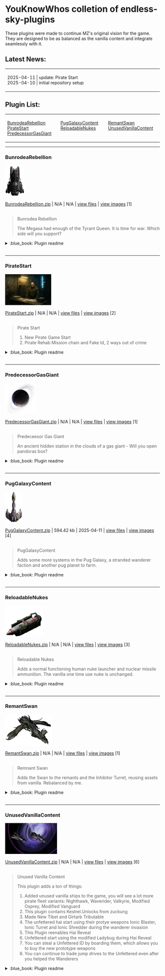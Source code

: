 # **YouKnowWhos colletion of endless-sky-plugins**

These plugins were made to continue MZ's original vision for the game. They are designed to be as balanced as the vanilla content and integrate seamlessly with it.

## Latest News:
<table><tr><td><img width="882" height="1"><br>2025-04-11 | update: Pirate Start<br>
2025-04-10 | initial repository setup<br>
<img width="882" height="1"><br></td></tr></table>

## Plugin List:<br>
<table><tr valign="top"><td><img width="294" height="1"><br>
<a href="README.md#BunrodeaRebellion">BunrodeaRebellion</a><br>
<a href="README.md#PirateStart">PirateStart</a><br>
<a href="README.md#PredecessorGasGiant">PredecessorGasGiant</a><br>
<img width="294" height="1"><br></td><td><img width="294" height="1"><br>
<a href="README.md#PugGalaxyContent">PugGalaxyContent</a><br>
<a href="README.md#ReloadableNukes">ReloadableNukes</a><br>
<img width="294" height="1"><br></td><td><img width="294" height="1"><br>
<a href="README.md#RemantSwan">RemantSwan</a><br>
<a href="README.md#UnusedVanillaContent">UnusedVanillaContent</a><br>
<img width="294" height="1"><br></td></tr></table>





---

### BunrodeaRebellion

<img src="myplugins/BunrodeaRebellion/icon.png" height="100">

[BunrodeaRebellion.zip](https://github.com/geojak/YouKnowWho-s-ES-Plugins/releases/download/v1.0-BunrodeaRebellion/BunrodeaRebellion.zip) | N/A | N/A | [view files](https://github.com/geojak/YouKnowWho-s-ES-Plugins/tree/main/myplugins/BunrodeaRebellion/) | <a href="res/imagemd/BunrodeaRebellion.md">view images</a> [1]<br>
<br>
>Bunrodea Rebellion
>
>The Megasa had enough of the Tyrant Queen. It is time for war. Which side will you support?

<details>
<summary>:blue_book: Plugin readme</summary>
<blockquote>Bunrodea Rebellion



The Megasa had enough of the Tyrant Queen. It is time for war. Which side will you support?

</blockquote>
</details>

<br>


---

### PirateStart

<img src="myplugins/PirateStart/icon.png" height="100">

[PirateStart.zip](https://github.com/geojak/YouKnowWho-s-ES-Plugins/releases/download/v1.0-PirateStart/PirateStart.zip) | N/A | N/A | [view files](https://github.com/geojak/YouKnowWho-s-ES-Plugins/tree/main/myplugins/PirateStart/) | <a href="res/imagemd/PirateStart.md">view images</a> [2]<br>
<br>
>Pirate Start
>
>1. New Pirate Game Start
>2. Pirate Rehab Mission chain and Fake Id, 2 ways out of crime
<details>
<summary>:blue_book: Plugin readme</summary>
<blockquote>Pirate Start



1. New Pirate Game Start

2. Pirate Rehab Mission chain and Fake Id, 2 ways out of crime
</blockquote>
</details>

<br>


---

### PredecessorGasGiant

<img src="myplugins/PredecessorGasGiant/icon.png" height="100">

[PredecessorGasGiant.zip](https://github.com/geojak/YouKnowWho-s-ES-Plugins/releases/download/v1.0-PredecessorGasGiant/PredecessorGasGiant.zip) | N/A | N/A | [view files](https://github.com/geojak/YouKnowWho-s-ES-Plugins/tree/main/myplugins/PredecessorGasGiant/) | <a href="res/imagemd/PredecessorGasGiant.md">view images</a> [1]<br>
<br>
>Predeceesor Gas Giant
>
>An ancient hidden station in the clouds of a gas giant - Will you open pandoras box?
<details>
<summary>:blue_book: Plugin readme</summary>
<blockquote>Predeceesor Gas Giant



An ancient hidden station in the clouds of a gas giant - Will you open pandoras box?
</blockquote>
</details>

<br>


---

### PugGalaxyContent

<img src="myplugins/PugGalaxyContent/icon.png" height="100">

[PugGalaxyContent.zip](https://github.com/geojak/YouKnowWho-s-ES-Plugins/releases/download/v1.0.0-PugGalaxyContent/PugGalaxyContent.zip) | 594.42 kb | 2025-04-11 | [view files](https://github.com/geojak/YouKnowWho-s-ES-Plugins/tree/main/myplugins/PugGalaxyContent/) | <a href="res/imagemd/PugGalaxyContent.md">view images</a> [4]<br>
<br>
>PugGalaxyContent
>
>Adds some more systems in the Pug Galaxy, a stranded wanderer faction and another pug planet to farm.

<details>
<summary>:blue_book: Plugin readme</summary>
<blockquote>PugGalaxyContent



Adds some more systems in the Pug Galaxy, a stranded wanderer faction and another pug planet to farm.

</blockquote>
</details>

<br>


---

### ReloadableNukes

<img src="myplugins/ReloadableNukes/icon.png" height="100">

[ReloadableNukes.zip](https://github.com/geojak/YouKnowWho-s-ES-Plugins/releases/download/v1.0-ReloadableNukes/ReloadableNukes.zip) | N/A | N/A | [view files](https://github.com/geojak/YouKnowWho-s-ES-Plugins/tree/main/myplugins/ReloadableNukes/) | <a href="res/imagemd/ReloadableNukes.md">view images</a> [3]<br>
<br>
>Reloadable Nukes
>
>Adds a normal functioning human nuke launcher and nuclear missile ammunition. The vanilla one time use nuke is unchanged.
<details>
<summary>:blue_book: Plugin readme</summary>
<blockquote>Reloadable Nukes



Adds a normal functioning human nuke launcher and nuclear missile ammunition. The vanilla one time use nuke is unchanged.
</blockquote>
</details>

<br>


---

### RemantSwan

<img src="myplugins/RemantSwan/icon.png" height="100">

[RemantSwan.zip](https://github.com/geojak/YouKnowWho-s-ES-Plugins/releases/download/v1.0-RemantSwan/RemantSwan.zip) | N/A | N/A | [view files](https://github.com/geojak/YouKnowWho-s-ES-Plugins/tree/main/myplugins/RemantSwan/) | <a href="res/imagemd/RemantSwan.md">view images</a> [1]<br>
<br>
>Remnant Swan
>
>Adds the Swan to the remants and the Inhibitor Turret, reusing assets from vanilla. Rebalanced by me.
<details>
<summary>:blue_book: Plugin readme</summary>
<blockquote>Remnant Swan



Adds the Swan to the remants and the Inhibitor Turret, reusing assets from vanilla. Rebalanced by me.
</blockquote>
</details>

<br>


---

### UnusedVanillaContent

<img src="myplugins/UnusedVanillaContent/icon.png" height="100">

[UnusedVanillaContent.zip](https://github.com/geojak/YouKnowWho-s-ES-Plugins/releases/download/v1.0-UnusedVanillaContent/UnusedVanillaContent.zip) | N/A | N/A | [view files](https://github.com/geojak/YouKnowWho-s-ES-Plugins/tree/main/myplugins/UnusedVanillaContent/) | <a href="res/imagemd/UnusedVanillaContent.md">view images</a> [6]<br>
<br>
>Unused Vanilla Content
>
>This plugin adds a ton of things:
>1. Added unused vanilla ships to the game, you will see a lot more pirate fleet variants: Nighthawk, Waverider, Valkyrie, Modified Osprey, Modified Vanguard
>2. This plugin contains Kestrel.Unlocks from zuckung
>3. Made New Tibet and Girtarb Tributable
>4. The unfettered hai start using their protye weapons Ionic Blaster, Ionic Turret and Ionic Shredder during the wanderer invasion
>5. This Plugin reenables Hai Reveal
>6. Unfettered start using the modified Ladybug during Hai Reveal
>7. You can steal a Unfettered ID by boarding them, which allows you to buy the new prototype weapons
>8. You can continue to trade jump drives to the Unfettered even after you helped the Wanderers
<details>
<summary>:blue_book: Plugin readme</summary>
<blockquote>Unused Vanilla Content



This plugin adds a ton of things:

1. Added unused vanilla ships to the game, you will see a lot more pirate fleet variants: Nighthawk, Waverider, Valkyrie, Modified Osprey, Modified Vanguard

2. This plugin contains Kestrel.Unlocks from zuckung

3. Made New Tibet and Girtarb Tributable

4. The unfettered hai start using their protye weapons Ionic Blaster, Ionic Turret and Ionic Shredder during the wanderer invasion

5. This Plugin reenables Hai Reveal

6. Unfettered start using the modified Ladybug during Hai Reveal

7. You can steal a Unfettered ID by boarding them, which allows you to buy the new prototype weapons

8. You can continue to trade jump drives to the Unfettered even after you helped the Wanderers
</blockquote>
</details>

<br>
